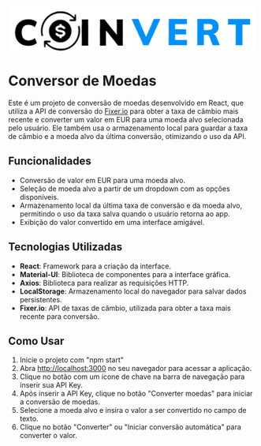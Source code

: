 ![](coinvert.png) 
# Conversor de Moedas

Este é um projeto de conversão de moedas desenvolvido em React, que utiliza a API de conversão do [Fixer.io](https://fixer.io) para obter a taxa de câmbio mais recente e converter um valor em EUR para uma moeda alvo selecionada pelo usuário. Ele também usa o armazenamento local para guardar a taxa de câmbio e a moeda alvo da última conversão, otimizando o uso da API.

## Funcionalidades

- Conversão de valor em EUR para uma moeda alvo.
- Seleção de moeda alvo a partir de um dropdown com as opções disponíveis.
- Armazenamento local da última taxa de conversão e da moeda alvo, permitindo o uso da taxa salva quando o usuário retorna ao app.
- Exibição do valor convertido em uma interface amigável.

## Tecnologias Utilizadas

- **React**: Framework para a criação da interface.
- **Material-UI**: Biblioteca de componentes para a interface gráfica.
- **Axios**: Biblioteca para realizar as requisições HTTP.
- **LocalStorage**: Armazenamento local do navegador para salvar dados persistentes.
- **Fixer.io**: API de taxas de câmbio, utilizada para obter a taxa mais recente para conversão.

## Como Usar

1. Inicie o projeto com "npm start"
2. Abra [http://localhost:3000](http://localhost:3000) no seu navegador para acessar a aplicação.
3. Clique no botão com um ícone de chave na barra de navegação para inserir sua API Key.
4. Após inserir a API Key, clique no botão "Converter moedas" para iniciar a conversão de moedas.
5. Selecione a moeda alvo e insira o valor a ser convertido no campo de texto.
6. Clique no botão "Converter" ou "Iniciar conversão automática" para converter o valor.
